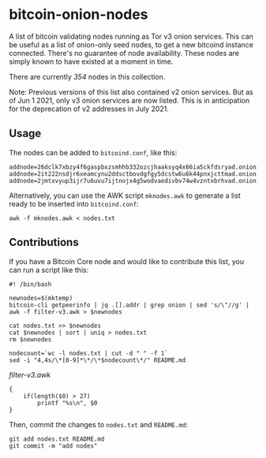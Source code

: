 # bitcoin-onion-nodes
A list of bitcoin validating nodes running as Tor v3 onion services. This can be useful as a list of onion-only seed nodes, to get a new bitcoind instance connected. There's no guarantee of node availability. These nodes are simply known to have existed at a moment in time.

There are currently *354* nodes in this collection.

Note: Previous versions of this list also contained v2 onion services. But as of Jun 1 2021, only v3 onion services are now listed. This is in anticipation for the deprecation of v2 addresses in July 2021.

## Usage

The nodes can be added to `bitcoind.conf`, like this:

```
addnode=26dclk7xbzy4f6gaspbxzsmhhb332ozcjhaaksyq4x66ia5ckfdsryad.onion:8333
addnode=2it222nsdjr6xeamcynu2ddsctbovdgfgy5dcstw6u6k44pnxjcttmad.onion:8333
addnode=2jmtxvyup3ijr7u6uvu7ijtnojx4g5wodvaedivbv74w4vzntxbrhvad.onion:8333
```

Alternatively, you can use the AWK script `mknodes.awk` to generate a list ready to be inserted into `bitcoind.conf`:

```
awk -f mknodes.awk < nodes.txt
```

## Contributions

If you have a Bitcoin Core node and would like to contribute this list, you can run a script like this:

```
#! /bin/bash

newnodes=$(mktemp)
bitcoin-cli getpeerinfo | jq .[].addr | grep onion | sed 's/\"//g' | awk -f filter-v3.awk > $newnodes

cat nodes.txt >> $newnodes
cat $newnodes | sort | uniq > nodes.txt
rm $newnodes

nodecount=`wc -l nodes.txt | cut -d " " -f 1`
sed -i "4,4s/\*[0-9]*\*/\*$nodecount\*/" README.md
```

*filter-v3.awk*
```
{
    if(length($0) > 27)
        printf "%s\n", $0
}
```

Then, commit the changes to `nodes.txt` and `README.md`:

```
git add nodes.txt README.md
git commit -m "add nodes"
```
